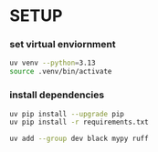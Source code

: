 # SETUP

### set virtual enviornment

```zsh
uv venv --python=3.13
source .venv/bin/activate
```
### install dependencies

```zsh
uv pip install --upgrade pip
uv pip install -r requirements.txt
```

```zsh
uv add --group dev black mypy ruff
```